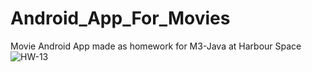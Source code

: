 # Android_App_For_Movies
Movie Android App made as homework for M3-Java at Harbour Space
<br>
![HW-13](https://github.com/IAbeteEtMechante/Android_App_For_Movies/workflows/HW-13/badge.svg)
